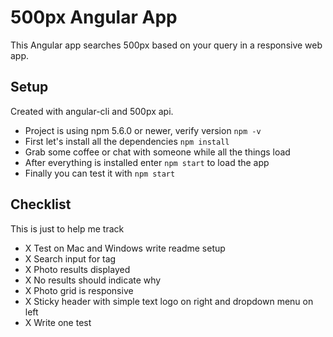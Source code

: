 # 500px Angular App

This Angular app searches 500px based on your query in a responsive web app.

## Setup

Created with angular-cli and 500px api.

* Project is using npm 5.6.0 or newer, verify version `npm -v`
* First let's install all the dependencies `npm install`
* Grab some coffee or chat with someone while all the things load
* After everything is installed enter `npm start` to load the app
* Finally you can test it with `npm start`

## Checklist

This is just to help me track

* X Test on Mac and Windows write readme setup
* X Search input for tag
* X Photo results displayed
* X No results should indicate why
* X Photo grid is responsive
* X Sticky header with simple text logo on right and dropdown menu on left
* X Write one test
